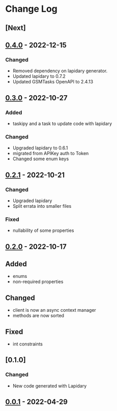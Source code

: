 # Change Log

## [Next]

## [0.4.0](https://github.com/oeklo/gsmtasks-client/releases/tag/v0.4.0) - 2022-12-15
### Changed
- Removed dependency on lapidary generator.
- Updated lapidary to 0.7.2
- Updated GSMTasks OpenAPI to 2.4.13

## [0.3.0](https://github.com/oeklo/gsmtasks-client/releases/tag/v0.3.0) - 2022-10-27
### Added
- taskipy and a task to update code with lapidary

### Changed
- Upgraded lapidary to 0.6.1
- migrated from APIKey auth to Token
- Changed some enum keys

## [0.2.1](https://github.com/oeklo/gsmtasks-client/releases/tag/v0.2.1) - 2022-10-21
### Changed
- Upgraded lapidary
- Split errata into smaller files

### Fixed
- nullability of some properties

## [0.2.0](https://github.com/oeklo/gsmtasks-client/releases/tag/v0.2.0) - 2022-10-17
## Added
- enums
- non-required properties

## Changed
- client is now an async context manager
- methods are now sorted

## Fixed
- int constraints

## [0.1.0]
### Changed
- New code generated with Lapidary

## [0.0.1](https://github.com/oeklo/gsmtasks-client/releases/tag/v0.0.1) - 2022-04-29
